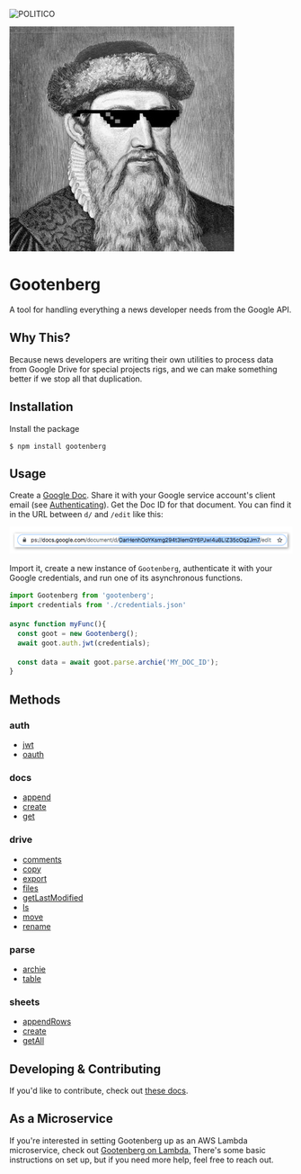 ![POLITICO](https://www.politico.com/interactives/cdn/images/badge.svg)

![gootenberg](docs/images/cover.png)

# Gootenberg
A tool for handling everything a news developer needs from the Google API.

## Why This?
Because news developers are writing their own utilities to process data from Google Drive for  special projects rigs, and we can make something better if we stop all that duplication.

## Installation

Install the package

```
$ npm install gootenberg
```

## Usage

Create a [Google Doc](https://www.google.com/docs/about/). Share it with your Google service account's client email (see [Authenticating](docs/GoogleServiceAccount.md)). Get the Doc ID for that document. You can find it in the URL between `d/` and `/edit` like this:

![docId](docs/images/docId.jpg)

Import it, create a new instance of `Gootenberg`, authenticate it with your Google credentials, and run one of its asynchronous functions.

```javascript
import Gootenberg from 'gootenberg';
import credentials from './credentials.json'

async function myFunc(){
  const goot = new Gootenberg();
  await goot.auth.jwt(credentials);

  const data = await goot.parse.archie('MY_DOC_ID');
}
```

## Methods

### auth
- [jwt](docs/auth.jwt.md)
- [oauth](docs/auth.oauth.md)

### docs
- [append](docs/docs.append.md)
- [create](docs/docs.create.md)
- [get](docs/docs.get.md)

### drive
- [comments](docs/drive.comments.md)
- [copy](docs/drive.copy.md)
- [export](docs/drive.export.md)
- [files](docs/drive.files.md)
- [getLastModified](docs/drive.getLastModified.md)
- [ls](docs/drive.ls.md)
- [move](docs/drive.move.md)
- [rename](docs/drive.rename.md)

### parse
- [archie](docs/parse.archie.md)
- [table](docs/parse.table.md)

### sheets
- [appendRows](docs/sheets.appendRows.md)
- [create](docs/sheets.create.md)
- [getAll](docs/sheets.getAll.md)

## Developing & Contributing
If you'd like to contribute, check out [these docs](docs/Developing.md).

## As a Microservice
If you're interested in setting Gootenberg up as an AWS Lambda microservice, check out [Gootenberg on Lambda.](https://github.com/The-Politico/gootenberg-lambda) There's some basic instructions on set up, but if you need more help, feel free to reach out.

